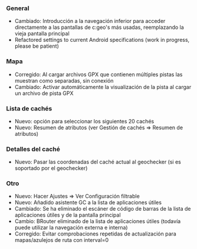 ### General
- Cambiado: Introducción a la navegación inferior para acceder directamente a las pantallas de c:geo's más usadas, reemplazando la vieja pantalla principal
- Refactored settings to current Android specifications (work in progress, please be patient)

### Mapa
- Corregido: Al cargar archivos GPX que contienen múltiples pistas las muestran como separadas, sin conexión
- Cambiado: Activar automáticamente la visualización de la pista al cargar un archivo de pista GPX

### Lista de cachés
- Nuevo: opción para seleccionar los siguientes 20 cachés
- Nuevo: Resumen de atributos (ver Gestión de cachés => Resumen de atributos)

### Detalles del caché
- Nuevo: Pasar las coordenadas del caché actual al geochecker (si es soportado por el geochecker)

### Otro
- Nuevo: Hacer Ajustes => Ver Configuración filtrable
- Nuevo: Añadido asistente GC a la lista de aplicaciones útiles
- Cambiado: Se ha eliminado el escáner de código de barras de la lista de aplicaciones útiles y de la pantalla principal
- Cambio: BRouter eliminado de la lista de aplicaciones útiles (todavía puede utilizar la navegación externa e interna)
- Corregido: Evitar comprobaciones repetidas de actualización para mapas/azulejos de ruta con interval=0
